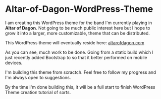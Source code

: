 # Altar-of-Dagon-WordPress-Theme
I am creating this WordPress theme for the band I'm currently playing in **Altar of Dagon**. Not going to be much public interest here but I hope to grow it into a larger, more customizable, theme that can be distributed.

This WordPress theme will eventually reside here: [altarofdagon.com](http://altarofdagon.com)

As you can see, much work to be done. Going from a static build which I just recently added Bootstrap to so that it better performed on mobile devices.

I'm building this theme from scractch. Feel free to follow my progress and I'm always open to suggestions.

By the time I'm done building this, it will be a full start to finish WordPress Theme creation tutorial of sorts.
